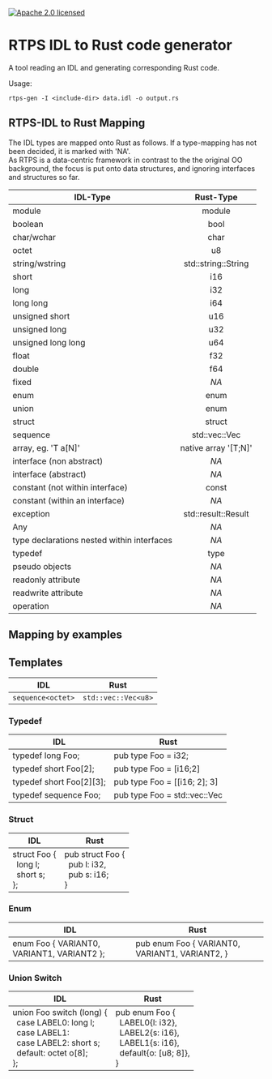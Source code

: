 [![Apache 2.0 licensed][licence-badge]][licence-url]
# RTPS IDL to Rust code generator

A tool reading an IDL and generating corresponding Rust code.

Usage:
```shell
rtps-gen -I <include-dir> data.idl -o output.rs
```
## RTPS-IDL to Rust Mapping
The IDL types are mapped onto Rust as follows. 
If a type-mapping has not been decided, it is marked with 'NA'.  
As RTPS is a data-centric framework in contrast to 
the the original OO background, the focus is put onto data structures, and ignoring interfaces and structures so far.

|  IDL-Type  | Rust-Type |
| ------------- |:-------------:| 
| module     | module | 
| boolean      | bool      | 
| char/wchar | char      | 
| octet | u8  | 
| string/wstring    | std::string::String  | 
| short | i16  | 
| long |  i32 | 
| long long | i64  | 
| unsigned short | u16  | 
| unsigned long |  u32 | 
| unsigned long long | u64  | 
| float | f32  | 
| double | f64  | 
| fixed  |  _NA_ | 
| enum | enum  | 
| union  | enum  | 
| struct | struct  | 
| sequence | std::vec::Vec  | 
| array, eg. 'T a[N]' | native array '[T;N]'  | 
| interface (non abstract) |  _NA_  | 
| interface (abstract) |  _NA_   | 
| constant (not within interface) | const  | 
| constant (within an interface)   |  _NA_    | 
| exception |  std::result::Result   | 
| Any | _NA_   | 
| type declarations nested within interfaces  | _NA_   | 
| typedef | type  | 
| pseudo objects  | _NA_  | 
| readonly attribute | _NA_  | 
| readwrite attribute |  _NA_   | 
| operation |  _NA_  | 


## Mapping by examples

## Templates

| IDL | Rust |
| ----- | ----- |
| `sequence<octet>` | `std::vec::Vec<u8>` |

### Typedef

| IDL | Rust |
| ----- | ----- |
| typedef long Foo; | pub type Foo = i32; |
| typedef short Foo[2]; | pub type Foo = [i16;2] |
| typedef short Foo[2][3]; | pub type Foo = [[i16; 2]; 3] |
| typedef sequence<octet> Foo; | pub type Foo = std::vec::Vec<u8> |

### Struct

| IDL | Rust |
| ----- | ----- |
| struct Foo {<br>&ensp;long l;<br>&ensp;short s;<br>}; | pub struct Foo {<br>&ensp;pub l: i32,<br>&ensp;pub s: i16;<br>} |

### Enum

| IDL | Rust |
| ----- | ----- |
| enum Foo { VARIANT0, VARIANT1, VARIANT2 }; | pub enum Foo { VARIANT0, VARIANT1, VARIANT2, } |

### Union Switch

| IDL | Rust |
| ----- | ----- |
| union Foo switch (long) {<br>&ensp;case LABEL0: long l;<br>&ensp;case LABEL1:<br>&ensp;case LABEL2: short s;<br>&ensp;default: octet o[8];<br>}; | pub enum Foo {<br>&ensp;LABEL0{l: i32},<br>&ensp;LABEL2{s: i16},<br>&ensp;LABEL1{s: i16},<br>&ensp;default{o: [u8; 8]},<br>}  |


[licence-badge]: https://img.shields.io/badge/License-Apache%202.0-blue.svg
[licence-url]: LICENSE.md
